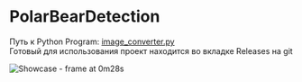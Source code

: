 # PolarBearDetection

Путь к Python Program: [image_converter.py](/PolarBearDetectionWF/PolatBearDetection/bin/Debug/Data/image_converter.py)</br>
Готовый для использования проект находится во вкладке Releases на git

![Showcase - frame at 0m28s](https://github.com/domster704/polar-bear-detection/assets/61056244/07ede67a-0809-4297-a39d-eb967330696e)
